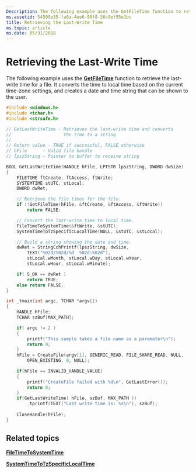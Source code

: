 ```yaml
---
Description: The following example uses the GetFileTime function to retrieve the last-write time for a file. It converts the time to local time based on the current time-zone settings, and creates a date and time string that can be shown to the user.
ms.assetid: 54509a35-fa6a-4ee6-90f8-36c9ef55e1bc
title: Retrieving the Last-Write Time
ms.topic: article
ms.date: 05/31/2018
---
```


# Retrieving the Last-Write Time

The following example uses the [**GetFileTime**](/windows/desktop/api/FileAPI/nf-fileapi-getfiletime) function to retrieve the last-write time for a file. It converts the time to local time based on the current time-zone settings, and creates a date and time string that can be shown to the user.


```C++
#include <windows.h>
#include <tchar.h>
#include <strsafe.h>

// GetLastWriteTime - Retrieves the last-write time and converts
//                    the time to a string
//
// Return value - TRUE if successful, FALSE otherwise
// hFile      - Valid file handle
// lpszString - Pointer to buffer to receive string

BOOL GetLastWriteTime(HANDLE hFile, LPTSTR lpszString, DWORD dwSize)
{
    FILETIME ftCreate, ftAccess, ftWrite;
    SYSTEMTIME stUTC, stLocal;
    DWORD dwRet;

    // Retrieve the file times for the file.
    if (!GetFileTime(hFile, &ftCreate, &ftAccess, &ftWrite))
        return FALSE;

    // Convert the last-write time to local time.
    FileTimeToSystemTime(&ftWrite, &stUTC);
    SystemTimeToTzSpecificLocalTime(NULL, &stUTC, &stLocal);

    // Build a string showing the date and time.
    dwRet = StringCchPrintf(lpszString, dwSize, 
        TEXT("%02d/%02d/%d  %02d:%02d"),
        stLocal.wMonth, stLocal.wDay, stLocal.wYear,
        stLocal.wHour, stLocal.wMinute);

    if( S_OK == dwRet )
        return TRUE;
    else return FALSE;
}

int _tmain(int argc, TCHAR *argv[])
{
    HANDLE hFile;
    TCHAR szBuf[MAX_PATH];

    if( argc != 2 )
    {
        printf("This sample takes a file name as a parameter\n");
        return 0;
    }
    hFile = CreateFile(argv[1], GENERIC_READ, FILE_SHARE_READ, NULL,
        OPEN_EXISTING, 0, NULL);

    if(hFile == INVALID_HANDLE_VALUE)
    {
        printf("CreateFile failed with %d\n", GetLastError());
        return 0;
    }
    if(GetLastWriteTime( hFile, szBuf, MAX_PATH ))
        _tprintf(TEXT("Last write time is: %s\n"), szBuf);
        
    CloseHandle(hFile);    
}
```



## Related topics

<dl> <dt>

[**FileTimeToSystemTime**](/windows/win32/api/timezoneapi/nf-timezoneapi-filetimetosystemtime)
</dt> <dt>

[**SystemTimeToTzSpecificLocalTime**](/windows/win32/api/timezoneapi/nf-timezoneapi-systemtimetotzspecificlocaltime)
</dt> </dl>

 

 